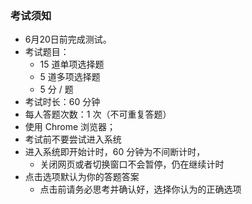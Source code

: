 
### 考试须知
- 6月20日前完成测试。
- 考试题目：
   - 15 道单项选择题
   -  5 道多项选择题
   -  5 分 / 题
- 考试时长：60 分钟
- 每人答题次数：1 次（不可重复答题）
- 使用 Chrome 浏览器；
- 考试前不要尝试进入系统
- 进入系统即开始计时，60 分钟为不间断计时，
  - 关闭网页或者切换窗口不会暂停，仍在继续计时
- 点击选项默认为你的答题答案
  - 点击前请务必思考并确认好，选择你认为的正确选项